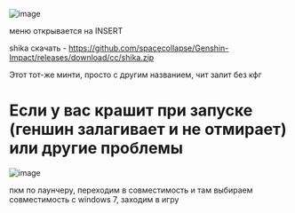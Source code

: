 
![image](https://github.com/spacecollapse/Genshin-Impact/assets/53594431/452c3635-ee1d-4279-84fb-3cda13f70f0a)


меню открывается на INSERT

shika скачать - https://github.com/spacecollapse/Genshin-Impact/releases/download/cc/shika.zip

Этот тот-же минти, просто с другим названием, чит залит без кфг

# Если у вас крашит при запуске (геншин залагивает и не отмирает) или другие проблемы


![image](https://github.com/spacecollapse/Genshin-Impact/assets/53594431/c6f24d12-32ec-4484-9d67-6a9328a38c7b)

пкм по лаунчеру, переходим в совместимость и там выбираем совместимость с windows 7, заходим в игру 

